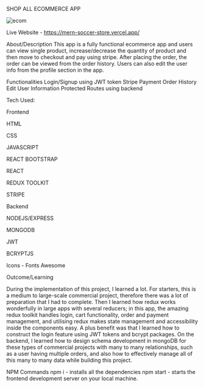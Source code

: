 SHOP ALL ECOMMERCE APP

![ecom](https://user-images.githubusercontent.com/87212082/164389136-b26e58d6-caac-4752-9d3d-97e0b97e70f5.png)

Live Website - https://mern-soccer-store.vercel.app/

About/Description
This app is a fully functional ecommerce app and users can view single product, increase/decrease the quantity of product and then move to checkout and pay using stripe. After placing the order, the order can be viewed from the order history. Users can also edit the user info from the profile section in the app.

Functionalities
Login/Signup using JWT token
Stripe Payment
Order History
Edit User Information
Protected Routes using backend

Tech Used:

Frontend

HTML

CSS

JAVASCRIPT

REACT BOOTSTRAP

REACT

REDUX TOOLKIT

STRIPE

Backend

NODEJS/EXPRESS

MONGODB

JWT

BCRYPTJS

Icons - Fonts Awesome

Outcome/Learning

During the implementation of this project, I learned a lot. For starters, this is a medium to large-scale commercial project, therefore there was a lot of preparation that I had to complete. Then I learned how redux works wonderfully in large apps with several reducers; in this app, the amazing redux toolkit handles login, cart functionality, order and payment management, and utilising redux makes state management and accessibility inside the components easy. A plus benefit was that I learned how to construct the login feature using JWT tokens and bcrypt packages. On the backend, I learned how to design schema development in mongoDB for these types of commercial projects with many to many relationships, such as a user having multiple orders, and also how to effectively manage all of this many to many data while building this project.

NPM Commands
npm i - installs all the dependencies
npm start - starts the frontend development server on your local machine.

